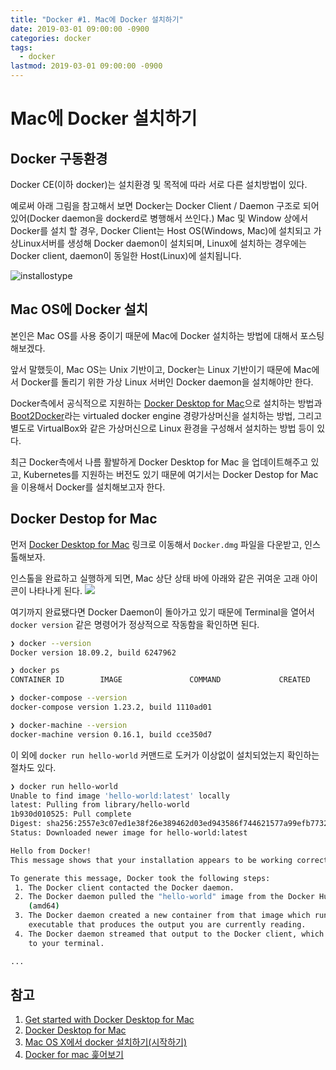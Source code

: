 ```yaml
---
title: "Docker #1. Mac에 Docker 설치하기"
date: 2019-03-01 09:00:00 -0900
categories: docker
tags: 
  - docker
lastmod: 2019-03-01 09:00:00 -0900
---
```


# Mac에 Docker 설치하기

## Docker 구동환경

Docker CE(이하 docker)는 설치환경 및 목적에 따라 서로 다른 설치방법이 있다.

예로써 아래 그림을 참고해서 보면 Docker는 Docker Client / Daemon 구조로 되어 있어(Docker daemon을 dockerd로 병행해서 쓰인다.) Mac 및 Window 상에서 Docker를 설치 할 경우, Docker Client는 Host OS(Windows, Mac)에 설치되고 가상Linux서버를 생성해 Docker daemon이 설치되며, Linux에 설치하는 경우에는 Docker client, daemon이 동일한 Host(Linux)에 설치됩니다. 

![installostype](https://user-images.githubusercontent.com/14902468/53614730-38bb5f80-3c1e-11e9-905d-03bf94b38d14.PNG)

## Mac OS에 Docker 설치

본인은 Mac OS를 사용 중이기 때문에 Mac에 Docker 설치하는 방법에 대해서 포스팅해보겠다.

앞서 말했듯이, Mac OS는 Unix 기반이고, Docker는 Linux 기반이기 때문에 Mac에서 Docker를 돌리기 위한 가상 Linux 서버인 Docker daemon을 설치해야만 한다.

Docker측에서 공식적으로 지원하는 [Docker Desktop for Mac](https://hub.docker.com/editions/community/docker-ce-desktop-mac)으로 설치하는 방법과 [Boot2Docker](https://github.com/boot2docker/boot2docker)라는 virtualed docker engine 경량가상머신을 설치하는 방법, 그리고 별도로 VirtualBox와 같은 가상머신으로 Linux 환경을 구성해서 설치하는 방법 등이 있다.

최근 Docker측에서 나름 활발하게 Docker Desktop for Mac 을 업데이트해주고 있고, Kubernetes를 지원하는 버전도 있기 때문에 여기서는 Docker Destop for Mac을 이용해서 Docker를 설치해보고자 한다.

## Docker Destop for Mac

먼저 [Docker Desktop for Mac](https://hub.docker.com/editions/community/docker-ce-desktop-mac) 링크로 이동해서 ```Docker.dmg``` 파일을 다운받고, 인스톨해보자.

인스톨을 완료하고 실행하게 되면, Mac 상단 상태 바에 아래와 같은 귀여운 고래 아이콘이 나타나게 된다. ![](https://d1q6f0aelx0por.cloudfront.net/icons/whale-in-menu-bar.png)

여기까지 완료됐다면 Docker Daemon이 돌아가고 있기 때문에 Terminal을 열어서 ```docker version``` 같은 명령어가 정상적으로 작동함을 확인하면 된다.

```bash
❯ docker --version
Docker version 18.09.2, build 6247962

❯ docker ps
CONTAINER ID        IMAGE               COMMAND             CREATED             STATUS              PORTS               NAMES

❯ docker-compose --version
docker-compose version 1.23.2, build 1110ad01

❯ docker-machine --version
docker-machine version 0.16.1, build cce350d7
```

이 외에 ```docker run hello-world``` 커맨드로 도커가 이상없이 설치되었는지 확인하는 절차도 있다.

```bash
❯ docker run hello-world
Unable to find image 'hello-world:latest' locally
latest: Pulling from library/hello-world
1b930d010525: Pull complete
Digest: sha256:2557e3c07ed1e38f26e389462d03ed943586f744621577a99efb77324b0fe535
Status: Downloaded newer image for hello-world:latest

Hello from Docker!
This message shows that your installation appears to be working correctly.

To generate this message, Docker took the following steps:
 1. The Docker client contacted the Docker daemon.
 2. The Docker daemon pulled the "hello-world" image from the Docker Hub.
    (amd64)
 3. The Docker daemon created a new container from that image which runs the
    executable that produces the output you are currently reading.
 4. The Docker daemon streamed that output to the Docker client, which sent it
    to your terminal.

...
```



## 참고

1. [Get started with Docker Desktop for Mac](https://docs.docker.com/docker-for-mac/)
2. [Docker Desktop for Mac](https://hub.docker.com/editions/community/docker-ce-desktop-mac)
3. [Mac OS X에서 docker 설치하기(시작하기)](http://blog.saltfactory.net/upgrade-latest-docker-using-with-homebrew/)
4. [Docker for mac 훑어보기](https://nolboo.kim/blog/2016/08/02/docker-for-mac/)





